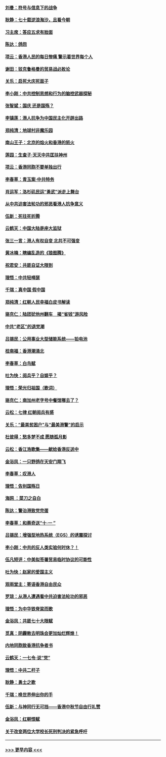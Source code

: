 #### [刘曼：符号与信息下的战争](../pages/nsc993/n11564655.md?t=10031401) 
#### [耿静：七十载逆浪淘沙，且看今朝](../pages/nsc993/n11564520.md?t=10031401) 
#### [习主席：答应五求有脸面](../pages/nsc993/n11563953.md?t=10031401) 
#### [陈达：鸽怨](../pages/nsc993/n11561879.md?t=10031401) 
#### [项云：香港人民的每日惨痛  警示着世界每个人](../pages/nsc993/n11559273.md?t=10031401) 
#### [谢田：驳克鲁格曼的贸易战必败论](../pages/nsc993/n11555840.md?t=10031401) 
#### [关乐：启死大庆死面子](../pages/nsc993/n11556823.md?t=10031401) 
#### [李小刚：中共控制思想和行为的脑控武器探秘](../pages/nsc993/n11556776.md?t=10031401) 
#### [张智斌：国庆  还是国殇？](../pages/nsc993/n11556617.md?t=10031401) 
#### [李镇莲：港人抗争为中国民主化开辟出路](../pages/nsc993/n11556570.md?t=10031401) 
#### [郑纯清：地球村非魔乐园](../pages/nsc993/n11555415.md?t=10031401) 
#### [南山王子：北京的焰火和香港的怒火](../pages/nsc993/n11555318.md?t=10031401) 
#### [莲园：生查子·天灭中共匡扶神州](../pages/nsc993/n11555302.md?t=10031401) 
#### [项云：香港同胞不要单独出行](../pages/nsc993/n11555276.md?t=10031401) 
#### [李春草：青玉案‧中共特务](../pages/nsc993/n11552356.md?t=10031401) 
#### [肖运军：洛杉矶民运“勇武”派走上舞台](../pages/nsc993/n11551595.md?t=10031401) 
#### [从中共迫害法轮功的邪恶看港人抗争意义](../pages/nsc993/n11540858.md?t=10031401) 
#### [伍新：死往死折腾](../pages/nsc993/n11550174.md?t=10031401) 
#### [云鹤天：中国大陆是座大监狱](../pages/nsc993/n11550155.md?t=10031401) 
#### [张三一言：港人有权自变 北共不可强变](../pages/nsc993/n11550132.md?t=10031401) 
#### [黄冰楠：瞎编乱造的《狼图腾》](../pages/nsc993/n11550082.md?t=10031401) 
#### [祝君安：共匪自证大限到](../pages/nsc993/n11550041.md?t=10031401) 
#### [理悟：中共轻嘚瑟](../pages/nsc993/n11547978.md?t=10031401) 
#### [千瑞：真中国 假中国](../pages/nsc993/n11547865.md?t=10031401) 
#### [郑纯清：红朝人民幸福白皮书解读](../pages/nsc993/n11547499.md?t=10031401) 
#### [骆克仁：陆团犹他州翻车　揭“省钱”游风险](../pages/nsc993/n11546977.md?t=10031401) 
#### [中共“老区”的退党潮](../pages/nsc993/n11545995.md?t=10031401) 
#### [吕锡民：公用事业大型储能系统——铅电池](../pages/nsc993/n11545701.md?t=10031401) 
#### [桂南福：香港潮涌北](../pages/nsc993/n11545682.md?t=10031401) 
#### [李春草：白鸟赋](../pages/nsc993/n11545663.md?t=10031401) 
#### [吐为快：阅兵乎？自娱乎？](../pages/nsc993/n11545625.md?t=10031401) 
#### [理悟：荣光归祖国（歌词）](../pages/nsc993/n11545616.md?t=10031401) 
#### [骆克仁：南加州老字号中餐馆哪去了？](../pages/nsc993/n11545120.md?t=10031401) 
#### [云松：七律 红朝阅兵有感](../pages/nsc993/n11542394.md?t=10031401) 
#### [关乐：“最美贫困户”与“最美港警”的启示](../pages/nsc993/n11542252.md?t=10031401) 
#### [杜彼得：愁多梦不成 愿随孤月影](../pages/nsc993/n11540296.md?t=10031401) 
#### [云松：香江浩歌集——献给香港反送中](../pages/nsc993/n11540149.md?t=10031401) 
#### [金浴凤：一只野鸽在天安门翔飞](../pages/nsc993/n11540280.md?t=10031401) 
#### [李春草：叹港人](../pages/nsc993/n11540119.md?t=10031401) 
#### [理悟：告别国殇日](../pages/nsc993/n11539610.md?t=10031401) 
#### [海网 ：菜刀之自白](../pages/nsc993/n11539597.md?t=10031401) 
#### [陈达：警治港致党完蛋](../pages/nsc993/n11538127.md?t=10031401) 
#### [李春草：和蔡奇送“十·一 ”](../pages/nsc993/n11537810.md?t=10031401) 
#### [吕锡民：增强型地热系统（EGS）的诱震探讨](../pages/nsc993/n11537765.md?t=10031401) 
#### [李小刚：中共的反人类实验何时休？！](../pages/nsc993/n11537669.md?t=10031401) 
#### [伍凡短评：中美拟签署贸易临时协议的可能性](../pages/nsc993/n11536773.md?t=10031401) 
#### [吐为快：赵家的爱国主义](../pages/nsc993/n11536750.md?t=10031401) 
#### [观雨堂主：寄语香港自由民众](../pages/nsc993/n11536735.md?t=10031401) 
#### [罗琼：从港人遭遇看中共迫害法轮功的邪恶](../pages/nsc993/n11507862.md?t=10031401) 
#### [理悟：为中华铁脊梁而歌](../pages/nsc993/n11534458.md?t=10031401) 
#### [金浴凤：共匪七十大限赋](../pages/nsc993/n11534434.md?t=10031401) 
#### [觅真：阴霾散去明珠会更加灿烂辉煌！](../pages/nsc993/n11531858.md?t=10031401) 
#### [内地同胞致香港抗争者书](../pages/nsc993/n11531645.md?t=10031401) 
#### [云鹤天：一七令‧说“党”](../pages/nsc993/n11529099.md?t=10031401) 
#### [理悟：中共二杆子](../pages/nsc993/n11529046.md?t=10031401) 
#### [耿静：勇士之歌](../pages/nsc993/n11527562.md?t=10031401) 
#### [千瑞：唤世界伸出你的手](../pages/nsc993/n11526942.md?t=10031401) 
#### [伍新：与神同行无可挡——香港中秋节自由行礼赞](../pages/nsc993/n11526801.md?t=10031401) 
#### [金浴凤：红朝恨赋](../pages/nsc993/n11524312.md?t=10031401) 
#### [关于改变两位大学校长死刑判决的紧急呼吁](../pages/nsc993/n11524103.md?t=10031401) 

----
#### [ >>> 更早内容 <<< ](../indexes/nsc993-earlier.md)
